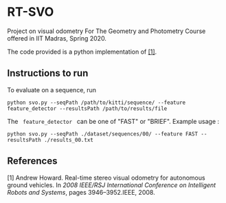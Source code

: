 # RT-SVO
Project on visual odometry For The Geometry and Photometry Course offered in IIT Madras, Spring 2020.

The code provided is a python implementation of [[1]](#1).

## Instructions to run
To evaluate on a sequence, run 
<pre><code>python svo.py --seqPath /path/to/kitti/sequence/ --feature feature_detector --resultsPath /path/to/results/file
</code></pre>
The <code> feature_detector </code> can be one of "FAST" or "BRIEF". Example  usage : 
<pre><code>python svo.py --seqPath ./dataset/sequences/00/ --feature FAST --resultsPath ./results_00.txt
</code></pre>


## References 
<a id="1">[1]</a> 
Andrew Howard. 
Real-time stereo visual odometry for autonomous ground vehicles.
In *2008 IEEE/RSJ International Conference on Intelligent Robots and Systems*, pages 3946–3952.IEEE, 2008.
